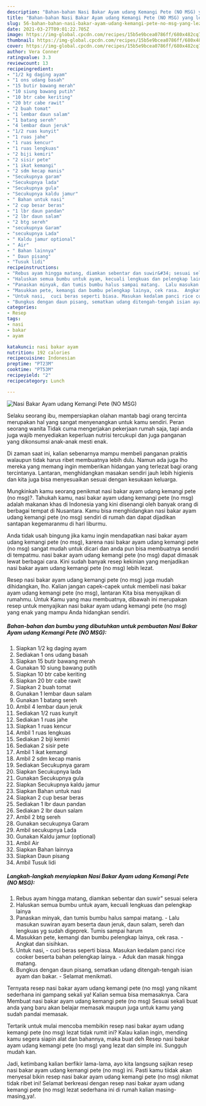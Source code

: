 ```yaml
---
description: "Bahan-bahan Nasi Bakar Ayam udang Kemangi Pete (NO MSG) yang lezat Untuk Jualan"
title: "Bahan-bahan Nasi Bakar Ayam udang Kemangi Pete (NO MSG) yang lezat Untuk Jualan"
slug: 56-bahan-bahan-nasi-bakar-ayam-udang-kemangi-pete-no-msg-yang-lezat-untuk-jualan
date: 2021-03-27T09:01:22.705Z
image: https://img-global.cpcdn.com/recipes/15b5e9bcea0786ff/680x482cq70/nasi-bakar-ayam-udang-kemangi-pete-no-msg-foto-resep-utama.jpg
thumbnail: https://img-global.cpcdn.com/recipes/15b5e9bcea0786ff/680x482cq70/nasi-bakar-ayam-udang-kemangi-pete-no-msg-foto-resep-utama.jpg
cover: https://img-global.cpcdn.com/recipes/15b5e9bcea0786ff/680x482cq70/nasi-bakar-ayam-udang-kemangi-pete-no-msg-foto-resep-utama.jpg
author: Vera Conner
ratingvalue: 3.3
reviewcount: 13
recipeingredient:
- "1/2 kg daging ayam"
- "1 ons udang basah"
- "15 butir bawang merah"
- "10 siung bawang putih"
- "10 btr cabe keriting"
- "20 btr cabe rawit"
- "2 buah tomat"
- "1 lembar daun salam"
- "1 batang sereh"
- "4 lembar daun jeruk"
- "1/2 ruas kunyit"
- "1 ruas jahe"
- "1 ruas kencur"
- "1 ruas lengkuas"
- "2 biji kemiri"
- "2 sisir pete"
- "1 ikat kemangi"
- "2 sdm kecap manis"
- "Secukupnya garam"
- "Secukupnya lada"
- "Secukupnya gula"
- "Secukupnya kaldu jamur"
- " Bahan untuk nasi"
- "2 cup besar beras"
- "1 lbr daun pandan"
- "2 lbr daun salam"
- "2 btg sereh"
- "secukupnya Garam"
- "secukupnya Lada"
- " Kaldu jamur optional"
- " Air"
- " Bahan lainnya"
- " Daun pisang"
- "Tusuk lidi"
recipeinstructions:
- "Rebus ayam hingga matang, diamkan sebentar dan suwir&#34; sesuai selera"
- "Haluskan semua bumbu untuk ayam, kecuali lengkuas dan pelengkap lainya"
- "Panaskan minyak, dan tumis bumbu halus sampai matang.  Lalu masukan suwiran ayam beserta daun jeruk, daun salam, sereh dan lengkuas yg sudah digeprek. Tumis sampai harum"
- "Masukkan pete, kemangi dan bumbu pelengkap lainya, cek rasa.  Angkat dan sisihkan."
- "Untuk nasi,  cuci beras seperti biasa. Masukan kedalam panci rice cooker beserta bahan pelengkap lainya.  Aduk dan masak hingga matang."
- "Bungkus dengan daun pisang, sematkan udang ditengah-tengah isian ayam dan bakar.  Selamat menikmati."
categories:
- Resep
tags:
- nasi
- bakar
- ayam

katakunci: nasi bakar ayam 
nutrition: 192 calories
recipecuisine: Indonesian
preptime: "PT23M"
cooktime: "PT53M"
recipeyield: "2"
recipecategory: Lunch

---
```



![Nasi Bakar Ayam udang Kemangi Pete (NO MSG)](https://img-global.cpcdn.com/recipes/15b5e9bcea0786ff/680x482cq70/nasi-bakar-ayam-udang-kemangi-pete-no-msg-foto-resep-utama.jpg)

Selaku seorang ibu, mempersiapkan olahan mantab bagi orang tercinta merupakan hal yang sangat menyenangkan untuk kamu sendiri. Peran seorang  wanita Tidak cuma mengerjakan pekerjaan rumah saja, tapi anda juga wajib menyediakan keperluan nutrisi tercukupi dan juga panganan yang dikonsumsi anak-anak mesti enak.

Di zaman  saat ini, kalian sebenarnya mampu membeli panganan praktis walaupun tidak harus ribet membuatnya lebih dulu. Namun ada juga lho mereka yang memang ingin memberikan hidangan yang terlezat bagi orang tercintanya. Lantaran, menghidangkan masakan sendiri jauh lebih higienis dan kita juga bisa menyesuaikan sesuai dengan kesukaan keluarga. 



Mungkinkah kamu seorang penikmat nasi bakar ayam udang kemangi pete (no msg)?. Tahukah kamu, nasi bakar ayam udang kemangi pete (no msg) adalah makanan khas di Indonesia yang kini disenangi oleh banyak orang di berbagai tempat di Nusantara. Kamu bisa menghidangkan nasi bakar ayam udang kemangi pete (no msg) sendiri di rumah dan dapat dijadikan santapan kegemaranmu di hari liburmu.

Anda tidak usah bingung jika kamu ingin mendapatkan nasi bakar ayam udang kemangi pete (no msg), karena nasi bakar ayam udang kemangi pete (no msg) sangat mudah untuk dicari dan anda pun bisa membuatnya sendiri di tempatmu. nasi bakar ayam udang kemangi pete (no msg) dapat dimasak lewat berbagai cara. Kini sudah banyak resep kekinian yang menjadikan nasi bakar ayam udang kemangi pete (no msg) lebih lezat.

Resep nasi bakar ayam udang kemangi pete (no msg) juga mudah dihidangkan, lho. Kalian jangan capek-capek untuk membeli nasi bakar ayam udang kemangi pete (no msg), lantaran Kita bisa menyajikan di rumahmu. Untuk Kamu yang mau membuatnya, dibawah ini merupakan resep untuk menyajikan nasi bakar ayam udang kemangi pete (no msg) yang enak yang mampu Anda hidangkan sendiri.

<!--inarticleads1-->

##### Bahan-bahan dan bumbu yang dibutuhkan untuk pembuatan Nasi Bakar Ayam udang Kemangi Pete (NO MSG):

1. Siapkan 1/2 kg daging ayam
1. Sediakan 1 ons udang basah
1. Siapkan 15 butir bawang merah
1. Gunakan 10 siung bawang putih
1. Siapkan 10 btr cabe keriting
1. Siapkan 20 btr cabe rawit
1. Siapkan 2 buah tomat
1. Gunakan 1 lembar daun salam
1. Gunakan 1 batang sereh
1. Ambil 4 lembar daun jeruk
1. Sediakan 1/2 ruas kunyit
1. Sediakan 1 ruas jahe
1. Siapkan 1 ruas kencur
1. Ambil 1 ruas lengkuas
1. Sediakan 2 biji kemiri
1. Sediakan 2 sisir pete
1. Ambil 1 ikat kemangi
1. Ambil 2 sdm kecap manis
1. Sediakan Secukupnya garam
1. Siapkan Secukupnya lada
1. Gunakan Secukupnya gula
1. Siapkan Secukupnya kaldu jamur
1. Siapkan  Bahan untuk nasi
1. Siapkan 2 cup besar beras
1. Sediakan 1 lbr daun pandan
1. Sediakan 2 lbr daun salam
1. Ambil 2 btg sereh
1. Gunakan secukupnya Garam
1. Ambil secukupnya Lada
1. Gunakan  Kaldu jamur (optional)
1. Ambil  Air
1. Siapkan  Bahan lainnya
1. Siapkan  Daun pisang
1. Ambil Tusuk lidi




<!--inarticleads2-->

##### Langkah-langkah menyiapkan Nasi Bakar Ayam udang Kemangi Pete (NO MSG):

1. Rebus ayam hingga matang, diamkan sebentar dan suwir&#34; sesuai selera
1. Haluskan semua bumbu untuk ayam, kecuali lengkuas dan pelengkap lainya
1. Panaskan minyak, dan tumis bumbu halus sampai matang.  - Lalu masukan suwiran ayam beserta daun jeruk, daun salam, sereh dan lengkuas yg sudah digeprek. Tumis sampai harum
1. Masukkan pete, kemangi dan bumbu pelengkap lainya, cek rasa.  - Angkat dan sisihkan.
1. Untuk nasi,  - cuci beras seperti biasa. Masukan kedalam panci rice cooker beserta bahan pelengkap lainya.  - Aduk dan masak hingga matang.
1. Bungkus dengan daun pisang, sematkan udang ditengah-tengah isian ayam dan bakar.  - Selamat menikmati.




Ternyata resep nasi bakar ayam udang kemangi pete (no msg) yang nikamt sederhana ini gampang sekali ya! Kalian semua bisa memasaknya. Cara Membuat nasi bakar ayam udang kemangi pete (no msg) Sesuai sekali buat anda yang baru akan belajar memasak maupun juga untuk kamu yang sudah pandai memasak.

Tertarik untuk mulai mencoba membikin resep nasi bakar ayam udang kemangi pete (no msg) lezat tidak rumit ini? Kalau kalian ingin, mending kamu segera siapin alat dan bahannya, maka buat deh Resep nasi bakar ayam udang kemangi pete (no msg) yang lezat dan simple ini. Sungguh mudah kan. 

Jadi, ketimbang kalian berfikir lama-lama, ayo kita langsung sajikan resep nasi bakar ayam udang kemangi pete (no msg) ini. Pasti kamu tiidak akan menyesal bikin resep nasi bakar ayam udang kemangi pete (no msg) nikmat tidak ribet ini! Selamat berkreasi dengan resep nasi bakar ayam udang kemangi pete (no msg) lezat sederhana ini di rumah kalian masing-masing,ya!.

